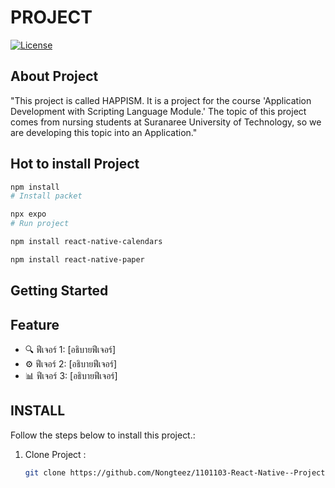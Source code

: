# PROJECT 

[![License](https://img.shields.io/badge/license-HAPPISM-brightgreen.svg)](LICENSE)


## About Project


"This project is called HAPPISM. It is a project for the course 'Application Development with Scripting Language Module.' The topic of this project comes from nursing students at Suranaree University of Technology, so we are developing this topic into an Application."



## Hot to install Project

```bash
npm install 
# Install packet 

npx expo
# Run project

npm install react-native-calendars

npm install react-native-paper

```



## Getting Started




## Feature

- 🔍 ฟีเจอร์ 1: [อธิบายฟีเจอร์]
- ⚙️ ฟีเจอร์ 2: [อธิบายฟีเจอร์]
- 📊 ฟีเจอร์ 3: [อธิบายฟีเจอร์]
  

## INSTALL

Follow the steps below to install this project.:

1. Clone Project :
   ```bash
   git clone https://github.com/Nongteez/1101103-React-Native--Project-HPS-APP.git
